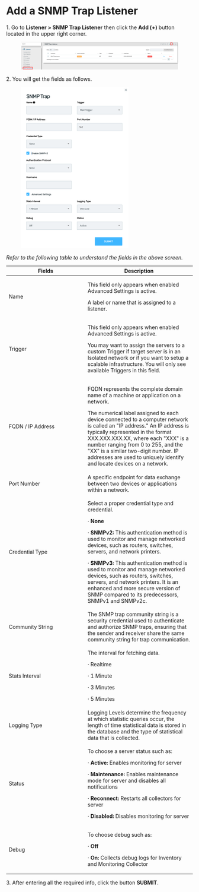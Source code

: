 # Add a SNMP Trap Listener

1\.      Go to **Listener > SNMP Trap Listener** then click the **Add (+)** button located in the upper right corner.&#x20;

<figure><img src="../../../../.gitbook/assets/image (298).png" alt=""><figcaption></figcaption></figure>

2\.      You will get the fields as follows.

<div align="left">

<figure><img src="../../../../.gitbook/assets/image (299).png" alt="" width="290"><figcaption></figcaption></figure>

</div>

_Refer to the following table to understand the fields in the above screen._&#x20;

<table><thead><tr><th width="199">Fields</th><th>Description</th></tr></thead><tbody><tr><td>Name </td><td><p>This field only appears when enabled Advanced Settings is active.</p><p>A label or name that is assigned to a listener. </p></td></tr><tr><td>Trigger</td><td><p>This field only appears when enabled Advanced Settings is active.</p><p>You may want to assign the servers to a custom Trigger if target server is in an Isolated network or if you want to setup a scalable infrastructure. You will only see available Triggers in this field.</p></td></tr><tr><td>FQDN / IP Address </td><td><p>FQDN represents the complete domain name of a machine or application on a network.</p><p> </p><p>The numerical label assigned to each device connected to a computer network is called an "IP address." An IP address is typically represented in the format XXX.XXX.XXX.XX, where each "XXX" is a number ranging from 0 to 255, and the "XX" is a similar two-digit number. IP addresses are used to uniquely identify and locate devices on a network. </p></td></tr><tr><td>Port Number </td><td> A specific endpoint for data exchange between two devices or applications within a network. </td></tr><tr><td>Credential Type</td><td><p>Select a proper credential type and credential.</p><p>·       <strong>None</strong></p><p>·       <strong>SNMPv2:</strong> This authentication method is used to monitor and manage networked devices, such as routers, switches, servers, and network printers. </p><p>·       <strong>SNMPv3:</strong> This authentication method is used to monitor and manage networked devices, such as routers, switches, servers, and network printers. It is an enhanced and more secure version of SNMP compared to its predecessors, SNMPv1 and SNMPv2c. </p></td></tr><tr><td>Community String</td><td>The SNMP trap community string is a security credential used to authenticate and authorize SNMP traps, ensuring that the sender and receiver share the same community string for trap communication.</td></tr><tr><td>Stats Interval</td><td><p>The interval for fetching data.</p><p>·       Realtime</p><p>·       1 Minute</p><p>·       3 Minutes</p><p>·       5 Minutes</p></td></tr><tr><td>Logging Type</td><td>Logging Levels determine the frequency at which statistic queries occur, the length of time statistical data is stored in the database and the type of statistical data that is collected. </td></tr><tr><td>Status </td><td><p>To choose a server status such as: </p><p>·       <strong>Active:</strong> Enables monitoring for server</p><p>·       <strong>Maintenance:</strong> Enables maintenance mode for server and disables all notifications</p><p>·       <strong>Reconnect:</strong> Restarts all collectors for server</p><p>·       <strong>Disabled:</strong> Disables monitoring for server</p></td></tr><tr><td>Debug </td><td><p>To choose debug such as:</p><p>·       <strong>Off</strong></p><p>·       <strong>On:</strong> Collects debug logs for Inventory and Monitoring Collector</p></td></tr></tbody></table>

3\.      After entering all the required info, click the button **SUBMIT**.
